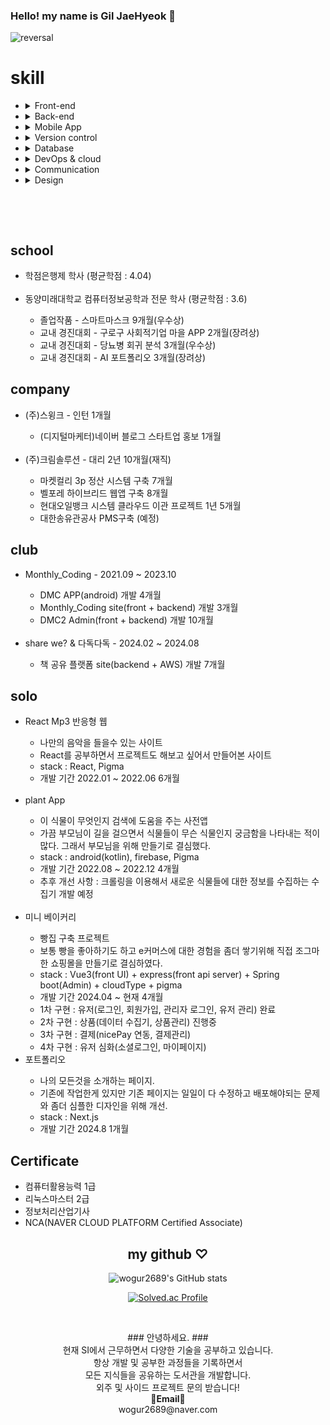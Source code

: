 ### Hello! my name is Gil JaeHyeok 👋

![reversal](https://capsule-render.vercel.app/api?type=rect&color=gradient&text=%20%20재혁%20%20&fontAlign=30&fontSize=30&textBg=true&desc=devloper&descAlign=60&descAlignY=50)

<h1>skill</h1>
<ul>
  <li>
    <details>
    <summary>Front-end</summary>
    <ul>
      <li>JavaScript</li>
      <li>JQuery</li>
      <li>React</li>
    </ul>
    </details>
  </li>
  <li>
  <details>
 <summary>Back-end</summary>
  <ul>
    <li>jsp</li>
    <li>python(crawling)</li>
    <li>Spring boot</li>
    <li>Spring Framework</li>
    <li>NodeJS</li>
  </ul>
  </details>
  </li>
  <li>
  <details>
  <summary>Mobile App</summary>
  <ul>
    <li>Android
    <ul>
      <li>java</li>
      <li>kotlin</li>
    </ul>
    </li>
  </ul>
  </details>
  </li>
  <li>
  <details>
<summary>Version control</summary>
  <ul>
    <li>Svn</li>
    <li>Git</li>
  </ul>
  </details>
  </li>
  <li>
 <details>
 <summary>Database</summary>
  <ul>
  <li>MySQL</li>
  <li>PostgreSQL</li>
  <li>Oracle</li>
  <li>Firebase</li>
  <li>Redis</li>
  </ul>
  </details>
  </li>
  <li>
 <details>
 <summary>DevOps & cloud</summary>
  <ul>
    <li>linux</li>
    <li>github pages</li>
    <li>netlify</li>
    <li>jenkins</li>
    <li>docker</li>
    <li>accodian(kubernetes)</li>
    <li>AWS</li>
  </ul>
  </details>
  </li>
    <li>
 <details>
 <summary>Communication</summary>
  <ul>
    <li>slack</li>
    <li>jira</li>
    <li>notion</li>
    <li>dooray</li>
    <li>trello</li>
  </ul>
  </details>
  </li>
  <li>
 <details>
 <summary>Design</summary>
  <ul>
    <li>figma</li>
    <li>zeplin</li>
    <li>photoshop</li>
  </ul>
  </details>
  </li>
</ul>

<br>

&nbsp;

<h2>school</h2>
<ul>
  <li>학점은행제 학사 (평균학점 : 4.04)</li>
  <br>
  <li>동양미래대학교 컴퓨터정보공학과 전문 학사 (평균학점 : 3.6)</li>
  <ul>
    <li>졸업작품 - 스마트마스크 9개월(우수상)</li>
    <li>교내 경진대회 - 구로구 사회적기업 마을 APP 2개월(장려상)</li>
    <li>교내 경진대회 - 당뇨병 회귀 분석 3개월(우수상)</li>
    <li>교내 경진대회 - AI 포트폴리오 3개월(장려상)</li>
  </ul>
</ul>
<h2>company</h2>
<ul>
  <li>(주)스윙크 - 인턴 1개월</li>
  <ul>
    <li>(디지털마케터)네이버 블로그 스타트업 홍보 1개월</li>
  </ul>
  <br>
  <li>(주)크림솔루션 - 대리 2년 10개월(재직)</li>
  <ul>
      <li>마켓컬리 3p 정산 시스템 구축 7개월</li>
      <li>벨포레 하이브리드 웹앱 구축 8개월</li>
      <li>현대오일뱅크 시스템 클라우드 이관 프로젝트 1년 5개월</li>
      <li>대한송유관공사 PMS구축 (예정)</li>
  </ul>
</ul>
<h2>club</h2>
<ul>
  <li>Monthly_Coding - 2021.09 ~ 2023.10</li>
  <ul>
      <li>DMC APP(android) 개발 4개월</li>
      <li>Monthly_Coding site(front + backend) 개발 3개월</li>
      <li>DMC2 Admin(front + backend) 개발 10개월</li>
  </ul>
  <br>
  <li>share we? & 다독다독 - 2024.02 ~ 2024.08</li>
  <ul>
      <li>책 공유 플랫폼 site(backend + AWS) 개발 7개월</li>
  </ul>
</ul>
<h2>solo</h2>
<ul>
  <li>React Mp3 반응형 웹</li>
  <ul>
      <li>나만의 음악을 들을수 있는 사이트</li>
      <li>React를 공부하면서 프로젝트도 해보고 싶어서 만들어본 사이트</li>
      <li>stack : React, Pigma</li>
      <li>개발 기간 2022.01 ~ 2022.06 6개월</li>
  </ul>
  <br>
  <li>plant App</li>
  <ul>
      <li>이 식물이 무엇인지 검색에 도움을 주는 사전앱</li>
      <li>가끔 부모님이 길을 걸으면서 식물들이 무슨 식물인지 궁금함을 나타내는 적이 많다. 그래서 부모님을 위해 만들기로 결심했다.</li>
      <li>stack : android(kotlin), firebase, Pigma</li>
      <li>개발 기간 2022.08 ~ 2022.12 4개월</li>
      <li>추후 개선 사항 : 크롤링을 이용해서 새로운 식물들에 대한 정보를 수집하는 수집기 개발 예정</li>
  </ul>
  <br>
  <li>미니 베이커리</li>
  <ul>
      <li>빵집 구축 프로젝트</li>
      <li>보통 빵을 좋아하기도 하고 e커머스에 대한 경험을 좀더 쌓기위해 직접 조그마한 쇼핑몰을 만들기로 결심하였다.</li>
      <li>stack : Vue3(front UI) + express(front api server) + Spring boot(Admin) + cloudType + pigma </li>
      <li>개발 기간 2024.04 ~ 현재 4개월</li>
      <li>1차 구현 : 유저(로그인, 회원가입, 관리자 로그인, 유저 관리) 완료</li>
      <li>2차 구현 : 상품(데이터 수집기, 상품관리) 진행중</li>
      <li>3차 구현 : 결제(nicePay 연동, 결제관리)</li>
      <li>4차 구현 : 유저 심화(소셜로그인, 마이페이지)</li>
  </ul>
  <li>포트폴리오</li>
  <ul>
      <li>나의 모든것을 소개하는 페이지.</li>
      <li>기존에 작업한게 있지만 기존 페이지는 일일이 다 수정하고 배포해야되는 문제와 좀더 심플한 디자인을 위해 개선.</li>
      <li>stack : Next.js</li>
      <li>개발 기간 2024.8 1개월</li>
  </ul>
</ul>
<h2>Certificate</h2>
<ul>
  <li>컴퓨터활용능력 1급</li>
  <li>리눅스마스터 2급</li>
  <li>정보처리산업기사</li>
  <li>NCA(NAVER CLOUD PLATFORM Certified Associate)</li>
</ul>
  
<div align = center>

<h2>my github ♡</h2>

![wogur2689's GitHub stats](https://github-readme-stats.vercel.app/api?username=wogur2689&show_icons=true&theme=tokyonight)

[![Solved.ac Profile](http://mazassumnida.wtf/api/v2/generate_badge?boj=wogur2689)](https://solved.ac/wogur2689/)

</div>

&nbsp;
&nbsp;

<p align="center">
### 안녕하세요. ###<br>
현재 SI에서 근무하면서 다양한 기술을 공부하고 있습니다.<br>
항상 개발 및 공부한 과정들을 기록하면서<br>
모든 지식들을 공유하는 도서관을 개발합니다.<br>
외주 및 사이드 프로젝트 문의 받습니다!<br>
<Strong>📧Email📧</Strong><br>wogur2689@naver.com<br>
</p>
